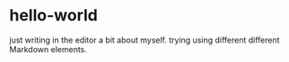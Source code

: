 # hello-world
just writing in the editor a bit about myself. trying using different different Markdown elements.
